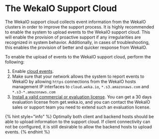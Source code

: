 # The WekaIO Support Cloud

The WekaIO support cloud collects event information from the WekaIO clusters in order to improve the support process. It is highly recommended to enable the system to upload events to the WekaIO support cloud. This will enable the provision of proactive support if any irregularities are recognized in system behavior. Additionally, in cases of troubleshooting, this enables the provision of better and quicker response from WekaIO.

To enable the upload of events to the WekaIO support cloud, perform the following:

1. Enable [cloud events](../install/bare-metal/untitled.md#stage-4-enabling-cloud-event-notifications-optional).
2. Make sure that your network allows the system to report events to WekaIO by allowing `https` connections from the WekaIO hosts management IP interfaces to `cloud.weka.io`, `*.s3.amazonaws.com` and `*.s3-*.amazonaws.com`
3. [Install a valid commercial or evaluation license](../licensing/overview.md).  You can get a 30 days evaluation license from get.weka.io, and you can contact the WekaIO sales or support team you need to extend such an evaluation license.

{% hint style="info" %}
Optimally both client and backend hosts should be able to upload information to the support cloud. If client connectivity can not be configured, it is still desirable to allow the backend hosts to upload events.
{% endhint %}



